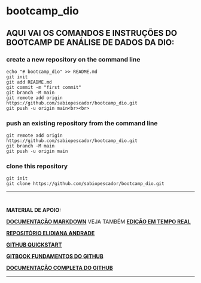 # bootcamp_dio

## AQUI VAI OS COMANDOS E INSTRUÇÕES DO BOOTCAMP DE ANÁLISE DE DADOS DA DIO:

### create a new repository on the command line
```
echo "# bootcamp_dio" >> README.md
git init
git add README.md
git commit -m "first commit"
git branch -M main
git remote add origin https://github.com/sabiopescador/bootcamp_dio.git
git push -u origin main<br><br>
```
### push an existing repository from the command line
```
git remote add origin https://github.com/sabiopescador/bootcamp_dio.git
git branch -M main
git push -u origin main
```
### clone this repository
```
git init
git clone https://github.com/sabiopescador/bootcamp_dio.git

```
---
#
**MATERIAL DE APOIO:** 

[**DOCUMENTAÇÃO MARKDOWN**](https://docs.github.com/pt/get-started/writing-on-github/getting-started-with-writing-and-formatting-on-github/basic-writing-and-formatting-syntax) VEJA TAMBÉM [**EDIÇÃO EM TEMPO REAL**](https://readme.so/pt)

[**REPOSITÓRIO ELIDIANA ANDRADE**](https://github.com/elidianaandrade/git-github-learning-quest?tab=readme-ov-file)

[**GITHUB QUICKSTART**](https://github.com/digitalinnovationone/github-quickstart)

[**GITBOOK FUNDAMENTOS DO GITHUB**](https://aline-antunes.gitbook.io/formacao-fundamentos-github)

[**DOCUMENTAÇÃO COMPLETA DO GITHUB**](https://docs.github.com/pt)

---

